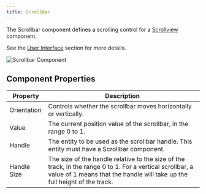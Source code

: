 ```yaml
---
title: Scrollbar
---
```


The Scrollbar component defines a scrolling control for a [Scrollview][1] component.

See the [User Interface][2] section for more details.

![Scrollbar Component][3]

## Component Properties

| Property    | Description |
|-------------|-------------|
| Orientation | Controls whether the scrollbar moves horizontally or vertically. |
| Value       | The current position value of the scrollbar, in the range 0 to 1. |
| Handle      | The entity to be used as the scrollbar handle. This entity must have a Scrollbar component. |
| Handle Size | The size of the handle relative to the size of the track, in the range 0 to 1. For a vertical scrollbar, a value of 1 means that the handle will take up the full height of the track. |

[1]: /user-manual/scenes/components/scrollview
[2]: /user-manual/user-interface
[3]: /images/user-manual/scenes/components/component-scrollbar.png
